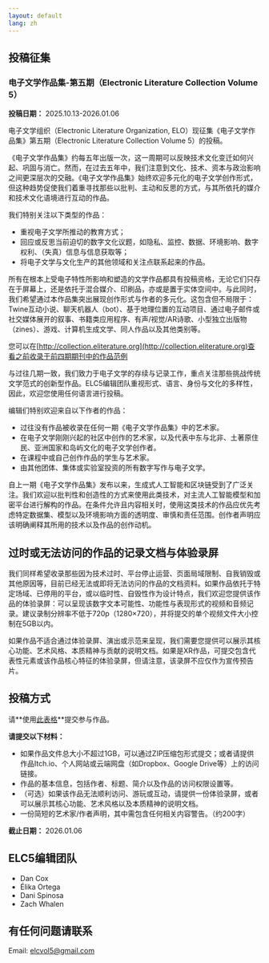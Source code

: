 ```yaml
---
layout: default
lang: zh
---
```


## 投稿征集

### 电子文学作品集-第五期（Electronic Literature Collection Volume 5）

**投稿日期：** 2025.10.13-2026.01.06

电子文学组织（Electronic Literature Organization, ELO）现征集《电子文学作品集》第五期（Electronic Literature Collection Volume 5）的投稿。

《电子文学作品集》约每五年出版一次，这一周期可以反映技术文化变迁如何兴起、巩固与消亡。然而，在过去五年中，我们注意到文化、技术、资本与政治影响之间更深层次的交融。《电子文学作品集》始终欢迎多元化的电子文学创作形式，但这种趋势促使我们着重寻找那些以批判、主动和反思的方式，与其所依托的媒介和技术文化语境进行互动的作品。

我们特别关注以下类型的作品：

- 重视电子文学所推动的教育方式；  
- 回应或反思当前迫切的数字文化议题，如隐私、监控、数据、环境影响、数字权利、（失真）信息与信息获取等；  
- 将电子文学与文化生产的其他领域和关注点联系起来的作品。

所有在根本上受电子特性所影响和塑造的文学作品都具有投稿资格，无论它们只存在于屏幕上，还是依托于混合媒介、印刷品，亦或是置于实体空间中。与此同时，我们希望通过本作品集突出展现创作形式与作者的多元化。这包含但不局限于：Twine互动小说、聊天机器人（bot）、基于地理位置的互动项目、通过电子邮件或社交媒体展开的叙事、书籍类应用程序、有声/视觉/AR诗歌、小型独立出版物（zines）、游戏、计算机生成文学、同人作品以及其他类别等。

您可以在[http://collection.eliterature.org](http://collection.eliterature.org)查看之前收录于前四期期刊中的作品范例

与过往几期一致，我们致力于电子文学的存续与记录工作，重点关注那些挑战传统文学范式的创新型作品。ELC5编辑团队重视形式、语言、身份与文化的多样性，因此，欢迎您使用任何语言进行投稿。

编辑们特别欢迎来自以下作者的作品：

- 过往没有作品被收录在任何一期《电子文学作品集》中的艺术家。  
- 在电子文学刚刚兴起的社区中创作的艺术家，以及代表中东与北非、土著原住民、亚洲国家和岛屿文化的电子文学创作者。  
- 在课程中或自己创作作品的学生与艺术家。  
- 由其他团体、集体或实验室投资的所有数字写作与电子文学。

自上一期《电子文学作品集》发布以来，生成式人工智能和区块链受到了广泛关注。我们欢迎以批判性和创造性的方式来使用此类技术，对主流人工智能模型和加密平台进行解构的作品。在条件允许且内容相关时，使用这类技术的作品应优先考虑特定数据集、模型以及环境影响方面的透明度、审慎和责任范围。创作者声明应该明确阐释其所用的技术以及作品的创作动机。

## 过时或无法访问的作品的记录文档与体验录屏

我们同样希望收录那些因为技术过时、平台停止运营、页面局域限制、自我销毁或其他原因等，目前已经无法或即将无法访问的作品的文档资料。如果作品依托于特定场域、已停用的平台，或以临时性、自毁性作为设计特点，我们欢迎您提供该作品的体验录屏：可以呈现该数字文本可能性、功能性与表现形式的视频和音频记录。建议录制分辨率不低于720p（1280×720），并将提交的单个视频文件大小控制在5GB以内。

如果作品不适合通过体验录屏、演出或示范来呈现，我们需要您提供可以展示其核心功能、艺术风格、本质精神与贡献的说明文档。如果是XR作品，可提交包含代表性元素或该作品核心特征的体验录屏，但请注意，该录屏不应仅作为宣传预告片。

## 投稿方式

请**使用[此表格](https://forms.gle/Ftir1rj4NBoBBNJJA)**提交参与作品。

**请提交以下材料：**

- 如果作品文件总大小不超过1GB，可以通过ZIP压缩包形式提交；或者请提供作品Itch.io、个人网站或云端网盘（如Dropbox、Google Drive等）上的访问链接。  
- 作品的基本信息，包括作者、标题、简介以及作品的访问权限设置等。  
- （可选）如果该作品无法顺利访问、游玩或互动，请提供一份体验录屏，或者可以展示其核心功能、艺术风格以及本质精神的说明文档。  
- 一份简短的艺术家/作者声明，其中需包含任何相关内容警告。（约200字）

**截止日期：** 2026.01.06

## ELC5编辑团队

- Dan Cox  
- Élika Ortega  
- Dani Spinosa  
- Zach Whalen

## 有任何问题请联系

Email: [elcvol5@gmail.com](mailto:elcvol5@gmail.com)
